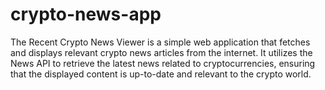# crypto-news-app
The Recent Crypto News Viewer is a simple web application that fetches and displays relevant crypto news articles from the internet. It utilizes the News API to retrieve the latest news related to cryptocurrencies, ensuring that the displayed content is up-to-date and relevant to the crypto world.
